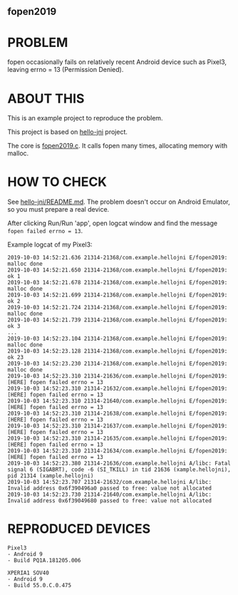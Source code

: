 fopen2019
-----

# PROBLEM
fopen occasionally fails on relatively recent Android device such as Pixel3, leaving errno = 13 (Permission Denied).

# ABOUT THIS
This is an example project to reproduce the problem.

This project is based on [hello-jni](https://github.com/android/ndk-samples/tree/master/hello-jni) project.

The core is [fopen2019.c](hello-fopen/app/src/main/cpp/fopen2019.c). It calls fopen many times, allocating memory with malloc.

# HOW TO CHECK

See [hello-jni/README.md](hello-fopen#getting-started). The problem doesn't occur on Android Emulator, so you must prepare  a real device.

After clicking Run/Run 'app', open logcat window and find the message `fopen failed errno = 13`.

Example logcat of my Pixel3:
```
2019-10-03 14:52:21.636 21314-21368/com.example.hellojni E/fopen2019: malloc done
2019-10-03 14:52:21.650 21314-21368/com.example.hellojni E/fopen2019: ok 1
2019-10-03 14:52:21.678 21314-21368/com.example.hellojni E/fopen2019: malloc done
2019-10-03 14:52:21.699 21314-21368/com.example.hellojni E/fopen2019: ok 2
2019-10-03 14:52:21.724 21314-21368/com.example.hellojni E/fopen2019: malloc done
2019-10-03 14:52:21.739 21314-21368/com.example.hellojni E/fopen2019: ok 3
...
2019-10-03 14:52:23.104 21314-21368/com.example.hellojni E/fopen2019: malloc done
2019-10-03 14:52:23.128 21314-21368/com.example.hellojni E/fopen2019: ok 23
2019-10-03 14:52:23.230 21314-21368/com.example.hellojni E/fopen2019: malloc done
2019-10-03 14:52:23.310 21314-21636/com.example.hellojni E/fopen2019: [HERE] fopen failed errno = 13
2019-10-03 14:52:23.310 21314-21632/com.example.hellojni E/fopen2019: [HERE] fopen failed errno = 13
2019-10-03 14:52:23.310 21314-21640/com.example.hellojni E/fopen2019: [HERE] fopen failed errno = 13
2019-10-03 14:52:23.310 21314-21638/com.example.hellojni E/fopen2019: [HERE] fopen failed errno = 13
2019-10-03 14:52:23.310 21314-21637/com.example.hellojni E/fopen2019: [HERE] fopen failed errno = 13
2019-10-03 14:52:23.310 21314-21635/com.example.hellojni E/fopen2019: [HERE] fopen failed errno = 13
2019-10-03 14:52:23.310 21314-21634/com.example.hellojni E/fopen2019: [HERE] fopen failed errno = 13
2019-10-03 14:52:23.380 21314-21636/com.example.hellojni A/libc: Fatal signal 6 (SIGABRT), code -6 (SI_TKILL) in tid 21636 (xample.hellojni), pid 21314 (xample.hellojni)
2019-10-03 14:52:23.707 21314-21632/com.example.hellojni A/libc: Invalid address 0x6f390496a0 passed to free: value not allocated
2019-10-03 14:52:23.730 21314-21640/com.example.hellojni A/libc: Invalid address 0x6f39049680 passed to free: value not allocated
```


# REPRODUCED DEVICES
```
Pixel3
- Android 9
- Build PQ1A.181205.006

XPERIA1 SOV40
- Android 9
- Build 55.0.C.0.475
```
